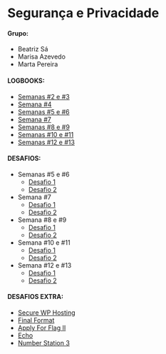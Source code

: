 # Segurança e Privacidade

#### Grupo:
- Beatriz Sá
- Marisa Azevedo
- Marta Pereira

#### LOGBOOKS:

- [Semanas #2 e #3](LOGBOOK3.md)
- [Semana #4](LOGBOOK4.md)
- [Semanas #5 e #6](LOGBOOK5.md)
- [Semana #7](LOGBOOK7.md)
- [Semanas #8 e #9](LOGBOOK8.md)
- [Semanas #10 e #11](LOGBOOK10.md)
- [Semanas #12 e #13](LOGBOOK12.md)

#### DESAFIOS:

- Semanas #5 e #6
    - [Desafio 1](/Desafios/Semana5-Desafio1/explicacao.md)
    - [Desafio 2](/Desafios/Semana5-Desafio2/explicacao.md)
- Semana #7
    - [Desafio 1](/Desafios/Semana7-Desafio1/explicacao.md)
    - [Desafio 2](/Desafios/Semana7-Desafio2/explicacao.md)
- Semana #8 e #9
    - [Desafio 1](/Desafios/Semana8-Desafio1/explicacao.md)
    - [Desafio 2](/Desafios/Semana8-Desafio2/explicacao.md)
- Semana #10 e #11
    - [Desafio 1](/Desafios/Semana10-Desafio1/explicacao.md)
    - [Desafio 2](/Desafios/Semana10-Desafio2/explicacao.md)
- Semana #12 e #13
    - [Desafio 1](/Desafios/Semana12-Desafio1/explicacao.md)
    - [Desafio 2](/Desafios/Semana12-Desafio2/explicacao.md)

#### DESAFIOS EXTRA:

- [Secure WP Hosting](/Desafios/Extras/Secure%20WP%20Hosting/explicacao.md)
- [Final Format](/Desafios/Extras/FinalFormat/explicacao.md)
- [Apply For Flag II](/Desafios/Extras/Apply%20For%20Flag%20II/explicacao.md)
- [Echo](/Desafios/Extras/Echo/explicacao.md)
- [Number Station 3](/Desafios/Extras/Number%20Station%203/explicacao.md)
